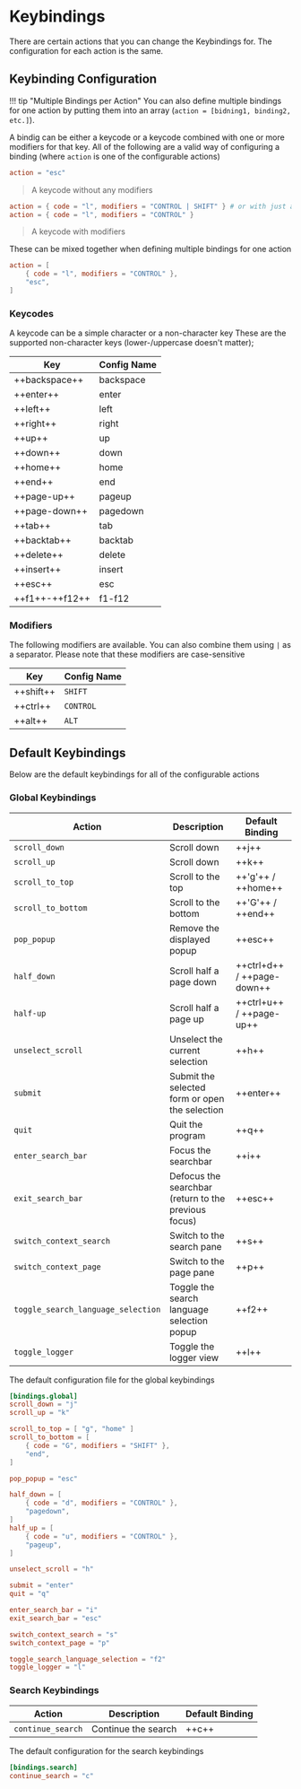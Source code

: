 # Keybindings

There are certain actions that you can change the Keybindings for. The configuration for each action is the same.

## Keybinding Configuration

!!! tip "Multiple Bindings per Action"
    You can also define multiple bindings for one action by putting them into an array (`action = [bidning1, binding2, etc.]`).

A bindig can be either a keycode or a keycode combined with one or more modifiers for that key. All
of the following are a valid way of configuring a binding (where `action` is one of the configurable
actions)

```toml
action = "esc"
```
> A keycode without any modifiers

```toml
action = { code = "l", modifiers = "CONTROL | SHIFT" } # or with just a single modifier
action = { code = "l", modifiers = "CONTROL" }
```
> A keycode with modifiers

These can be mixed together when defining multiple bindings for one action

```toml
action = [
    { code = "l", modifiers = "CONTROL" },
    "esc",
]
```

### Keycodes

A keycode can be a simple character or a non-character key
These are the supported non-character keys (lower-/uppercase doesn't matter);

| Key            | Config Name |
|----------------|-------------|
| ++backspace++  | backspace   |
| ++enter++      | enter       |
| ++left++       | left        |
| ++right++      | right       |
| ++up++         | up          |
| ++down++       | down        |
| ++home++       | home        |
| ++end++        | end         |
| ++page-up++    | pageup      |
| ++page-down++  | pagedown    |
| ++tab++        | tab         |
| ++backtab++    | backtab     |
| ++delete++     | delete      |
| ++insert++     | insert      |
| ++esc++        | esc         |
| ++f1++-++f12++ | f1-f12      |

### Modifiers

The following modifiers are available. You can also combine them using `|` as a separator. Please
note that these modifiers are case-sensitive

| Key            | Config Name |
|----------------|-------------|
| ++shift++      | `SHIFT`     |
| ++ctrl++       | `CONTROL`   |
| ++alt++        | `ALT`       |

## Default Keybindings

Below are the default keybindings for all of the configurable actions

### Global Keybindings

| Action                             | Description                                          | Default Binding            |
|------------------------------------|------------------------------------------------------|----------------------------|
| `scroll_down`                      | Scroll down                                          | ++j++                      |
| `scroll_up`                        | Scroll down                                          | ++k++                      |
| `scroll_to_top`                    | Scroll to the top                                    | ++'g'++ / ++home++         |
| `scroll_to_bottom`                 | Scroll to the bottom                                 | ++'G'++ / ++end++          |
| `pop_popup`                        | Remove the displayed popup                           | ++esc++                    |
| `half_down`                        | Scroll half a page down                              | ++ctrl+d++ / ++page-down++ |
| `half-up`                          | Scroll half a page up                                | ++ctrl+u++ / ++page-up++   |
| `unselect_scroll`                  | Unselect the current selection                       | ++h++                      |
| `submit`                           | Submit the selected form or open the selection       | ++enter++                  |
| `quit`                             | Quit the program                                     | ++q++                      |
| `enter_search_bar`                 | Focus the searchbar                                  | ++i++                      |
| `exit_search_bar`                  | Defocus the searchbar (return to the previous focus) | ++esc++                    |
| `switch_context_search`            | Switch to the search pane                            | ++s++                      |
| `switch_context_page`              | Switch to the page pane                              | ++p++                      |
| `toggle_search_language_selection` | Toggle the search language selection popup           | ++f2++                     |
| `toggle_logger`                    | Toggle the logger view                               | ++l++                      |

The default configuration file for the global keybindings

```toml
[bindings.global]
scroll_down = "j"
scroll_up = "k"

scroll_to_top = [ "g", "home" ]
scroll_to_bottom = [
    { code = "G", modifiers = "SHIFT" }, 
    "end",
]

pop_popup = "esc"

half_down = [
    { code = "d", modifiers = "CONTROL" },
    "pagedown",
]
half_up = [
    { code = "u", modifiers = "CONTROL" },
    "pageup",
]

unselect_scroll = "h"

submit = "enter"
quit = "q"

enter_search_bar = "i"
exit_search_bar = "esc"

switch_context_search = "s"
switch_context_page = "p"

toggle_search_language_selection = "f2"
toggle_logger = "l"
```

### Search Keybindings

| Action            | Description         | Default Binding |
|-------------------|---------------------|-----------------|
| `continue_search` | Continue the search | ++c++           | 

The default configuration for the search keybindings

```toml
[bindings.search]
continue_search = "c"
```
